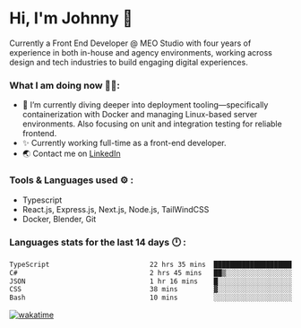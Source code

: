 # Hi, I'm Johnny 👋

Currently a Front End Developer @ MEO Studio with four years of experience in both in-house and agency environments, working across design and tech industries to build engaging digital experiences.

### What I am doing now 🧑‍💻:

- 🔭 I’m currently diving deeper into deployment tooling—specifically containerization with Docker and managing Linux-based server environments. Also focusing on unit and integration testing for reliable frontend.
- ✨ Currently working full-time as a front-end developer.
- 🌏 Contact me on [LinkedIn](https://www.linkedin.com/in/johchai/)

### Tools & Languages used ⚙️ :

- Typescript
- React.js, Express.js, Next.js, Node.js, TailWindCSS
- Docker, Blender, Git

### Languages stats for the last 14 days 🕛 :

<!--START_SECTION:waka-->

```txt
TypeScript                         22 hrs 35 mins  ████████████████████▒░░░░   81.54 %
C#                                 2 hrs 45 mins   ██▒░░░░░░░░░░░░░░░░░░░░░░   09.96 %
JSON                               1 hr 16 mins    █░░░░░░░░░░░░░░░░░░░░░░░░   04.60 %
CSS                                38 mins         ▓░░░░░░░░░░░░░░░░░░░░░░░░   02.34 %
Bash                               10 mins         ░░░░░░░░░░░░░░░░░░░░░░░░░   00.64 %
```

<!--END_SECTION:waka-->

[![wakatime](https://wakatime.com/badge/user/0cd14e89-b357-451d-b5c1-4a79286fb5a6.svg)](https://wakatime.com/@0cd14e89-b357-451d-b5c1-4a79286fb5a6)
